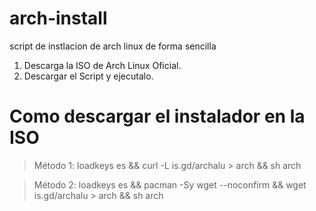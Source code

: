 # arch-install
script de instlacion de arch linux de forma sencilla

1. Descarga la ISO de Arch Linux Oficial.
2. Descargar el Script y ejecutalo.

# Como descargar el instalador en la ISO

> Método 1:
loadkeys es && curl -L is.gd/archalu > arch && sh arch

> Método 2:
loadkeys es && pacman -Sy wget --noconfirm && wget is.gd/archalu > arch && sh arch
